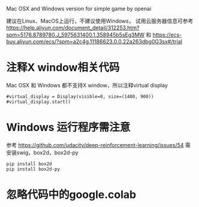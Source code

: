 Mac OSX and Windows version for simple game by openai

建议在Linux、MacOS上运行，不建议使用Windows，
试用云服务器信息可参考
https://help.aliyun.com/document_detail/312253.htm?spm=5176.8789780.J_5975631400.1.358945b5sEg3MW
和 https://ecs-buy.aliyun.com/ecs/?spm=a2c4g.11186623.0.0.22a263dbg0G3sx#/trial

# 注释X window相关代码

Mac OSX 和 Windows 都不支持X window，所以注释virtual display
```
#virtual_display = Display(visible=0, size=(1400, 900))
#virtual_display.start()
```

# Windows 运行程序需注意
参考 https://github.com/udacity/deep-reinforcement-learning/issues/54
需安装swig，box2d，box2d-py
```
pip install box2d
pip install box2d-py
```
# 忽略代码中的google.colab

